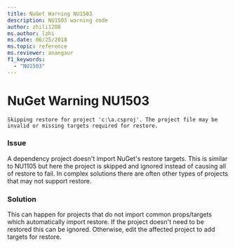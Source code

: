 ```yaml
---
title: NuGet Warning NU1503
description: NU1503 warning code
author: zhili1208
ms.author: lzhi
ms.date: 06/25/2018
ms.topic: reference
ms.reviewer: anangaur
f1_keywords: 
  - "NU1503"
---
```


# NuGet Warning NU1503

```
Skipping restore for project 'c:\a.csproj'. The project file may be invalid or missing targets required for restore.
```

### Issue
A dependency project doesn't import NuGet's restore targets. This is similar to NU1105 but here the project is skipped and ignored instead of causing all of restore to fail. In complex solutions there are often other types of projects that may not support restore.

### Solution
This can happen for projects that do not import common props/targets which automatically import restore. If the project doesn't need to be restored this can be ignored. Otherwise, edit the affected project to add targets for restore.